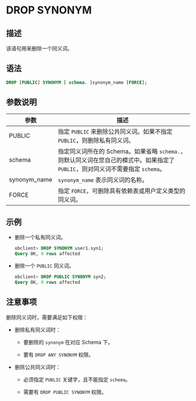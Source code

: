# DROP SYNONYM

## 描述

该语句用来删除一个同义词。

## 语法

```sql
DROP [PUBLIC] SYNONYM [ schema. ]synonym_name [FORCE];
```

## 参数说明

|      参数      |                                        描述                                         |
|--------------|-----------------------------------------------------------------------------------|
| PUBLIC       | 指定 `PUBLIC` 来删除公共同义词。如果不指定 `PUBLIC`，则删除私有同义词。                                     |
| schema       | 指定同义词所在的 Schema。如果省略 `schema.`，则默认同义词在您自己的模式中。如果指定了 `PUBLIC`，则对同义词不需要指定 `schema`。 |
| synonym_name | `synonym_name` 表示同义词的名称。                                                          |
| FORCE        | 指定 `FORCE`，可删除具有依赖表或用户定义类型的同义词。                                                   |

## 示例

* 删除一个私有同义词。

  ```sql
  obclient> DROP SYNONYM user1.syn1;
  Query OK, 0 rows affected
  ```

* 删除一个 `PUBLIC` 同义词。

  ```sql
  obclient> DROP PUBLIC SYNONYM syn2;
  Query OK, 0 rows affected
  ```

## 注意事项

删除同义词时，需要满足如下权限：

* 删除私有同义词时：

  * 要删除的 `synonym` 在对应 Schema 下。

  * 要有 `DROP ANY SYNONYM` 权限。

* 删除公共同义词时：

  * 必须指定 `PUBLIC` 关键字，且不能指定 `schema`。

  * 需要有 `DROP PUBLIC SYNONYM` 权限。
